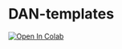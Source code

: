 # DAN-templates
[![Open In Colab](https://colab.research.google.com/assets/colab-badge.svg)](https://colab.research.google.com/github/bshakhruz/DAN-templates/blob/main/DNN-video_analysis.ipynb)
